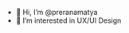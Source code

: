 - 👋 Hi, I’m @preranamatya
- 👀 I’m interested in UX/UI Design


<!---
preranamatya/preranamatya is a ✨ special ✨ repository because its `README.md` (this file) appears on your GitHub profile.
You can click the Preview link to take a look at your changes.
--->
